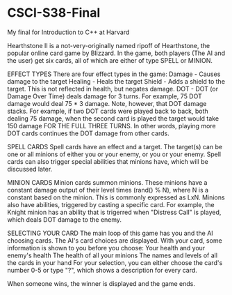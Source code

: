 # CSCI-S38-Final
My final for Introduction to C++ at Harvard

Hearthstone II is a not-very-originally named ripoff of Hearthstone, the popular online card game by Blizzard. In the game, both players (The AI and the user) get six cards, all of which are either of type SPELL or MINION.

EFFECT TYPES
There are four effect types in the game:
Damage - Causes damage to the target
Healing - Heals the target
Shield - Adds a shield to the target. This is not reflected in health, but negates damage.
DOT - DOT (or Damage Over Time) deals damage for 3 turns. For example, 75 DOT damage would deal 75 * 3 damage. Note, however, that DOT damage stacks. For example, if two DOT cards were played back to back, both dealing 75 damage, when the second card is played the target would take 150 damage FOR THE FULL THREE TURNS. In other words, playing more DOT cards continues the DOT damage from other cards.

SPELL CARDS
Spell cards have an effect and a target. The target(s) can be one or all minions of either you or your enemy, or you or your enemy. Spell cards can also trigger special abilities that minions have, which will be discussed later.

MINION CARDS
Minion cards summon minions. These minions have a constant damage output of their level times (rand() % N), where N is a constant based on the minion. This is commonly expressed as LxN.
Minions also have abilities, triggered by casting a specific card. For example, the Knight minion has an ability that is trigerred when "Distress Call" is played, which deals DOT damage to the enemy.

SELECTING YOUR CARD
The main loop of this game has you and the AI choosing cards. The AI's card choices are displayed. With your card, some information is shown to you before you choose:
Your health and your enemy's health
The health of all your minions
The names and levels of all the cards in your hand
For your selection, you can either choose the card's number 0-5 or type "?", which shows a description for every card.

When someone wins, the winner is displayed and the game ends.
